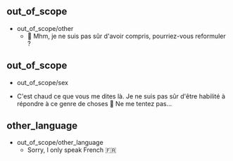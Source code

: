 ## out_of_scope
* out_of_scope/other
  - 🤔 Mhm, je ne suis pas sûr d'avoir compris, pourriez-vous reformuler ?

## out_of_scope
* out_of_scope/sex
- C'est chaud ce que vous me dites là. Je ne suis pas sûr d'être habilité à répondre à ce genre de choses 🍆 Ne me tentez pas...

## other_language
* out_of_scope/other_language
  - Sorry, I only speak French 🇫🇷
